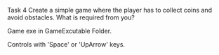 Task 4 
Create a simple game where the player has to collect coins and avoid obstacles.
 What is required from you?

Game exe in GameExcutable Folder.

Controls with 'Space' or 'UpArrow' keys.
